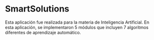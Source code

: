 # SmartSolutions
Esta aplicación fue realizada para la materia de Inteligencia Artificial. 
En esta aplicación, se implementaron 5 módulos que incluyen 7 algoritmos diferentes de aprendizaje automático. 
